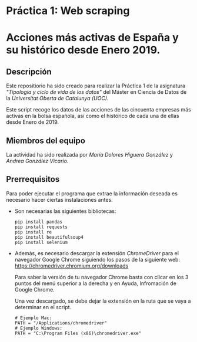# Práctica 1: Web scraping
# Acciones más activas de España y su histórico desde Enero 2019.

## Descripción
Este repositiorio ha sido creado para realizar la Práctica 1 de la asignatura _"Tipología y ciclo de vida de los datos"_ del Máster en Ciencia de Datos de la _Universitat Oberta de Catalunya (UOC)_.

Este script recoge los datos de las acciones de las cincuenta empresas más activas en la bolsa española, así como el histórico de cada una de ellas desde Enero de 2019.

## Miembros del equipo
La actividad ha sido realizada por *María Dolores Higuera González* y *Andrea González Vicario*.

## Prerrequisitos 
Para poder ejecutar el programa que extrae la información deseada es necesario hacer ciertas instalaciones antes.

- Son necesarias las siguientes bibliotecas:

  ```
  pip install pandas
  pip install requests
  pip install re
  pip install beautifulsoup4
  pip install selenium
  ```

- Además, es necesario descargar la extensión _ChromeDriver_ para el navegador Google Chrome siguiendo los pasos de la siguiente web:
  https://chromedriver.chromium.org/downloads
  
  Para saber la versión de tu navegador Chrome basta con clicar en los 3 puntos del menú superior a la derecha y en Ayuda, Infromación de Google Chrome.
  
  Una vez descargado, se debe dejar la extensión en la ruta que se vaya a determinar en el script.
  
  ```
  # Ejemplo Mac:
  PATH = "/Applications/chromedriver"
  # Ejemplo Windows:
  PATH = "C:\Program Files (x86)\chromedriver.exe"
  ```
  
